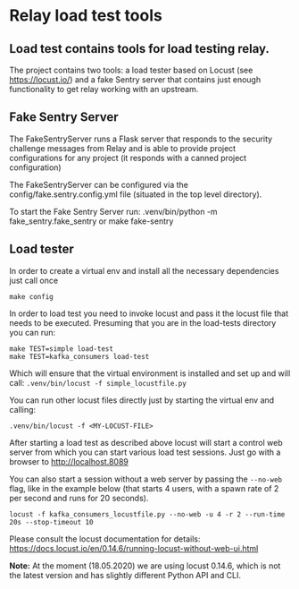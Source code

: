 # Relay load test tools

## Load test contains tools for load testing relay.

The project contains two tools: a load tester based on Locust (see https://locust.io/) and a
fake Sentry server that contains just enough functionality to get relay working with an upstream.

## Fake Sentry Server

The FakeSentryServer runs a Flask server that responds to the security challenge messages from Relay and
is able to provide project configurations for any project (it responds with a canned project configuration)

The FakeSentryServer can be configured via the config/fake.sentry.config.yml file (situated in the top level directory).

To start the Fake Sentry Server run:
    .venv/bin/python -m fake_sentry.fake_sentry
or
    make fake-sentry

## Load tester

In order to create a virtual env and install all the necessary dependencies just call once

    make config

In order to load test you need to invoke locust and pass it the locust file that needs to be executed.
Presuming that you are in the load-tests directory you can run:

    make TEST=simple load-test
    make TEST=kafka_consumers load-test

Which will ensure that the virtual environment is installed and set up and will call:
`.venv/bin/locust -f simple_locustfile.py`

You can run other locust files directly just by starting the virtual env and calling:

    .venv/bin/locust -f <MY-LOCUST-FILE> 
    
After starting a load test as described above locust will start a control web server from which
you can start various load test sessions. Just go with a browser to http://localhost.8089

You can also start a session without a web server by passing the `--no-web` flag, like in the
example below (that starts 4 users, with a spawn rate of 2 per second and runs for 20 seconds).

    locust -f kafka_consumers_locustfile.py --no-web -u 4 -r 2 --run-time 20s --stop-timeout 10
    
Please consult the locust documentation for details: https://docs.locust.io/en/0.14.6/running-locust-without-web-ui.html

**Note:** At the moment (18.05.2020) we are using locust 0.14.6, which is not the latest version and has slightly different Python API and CLI.

